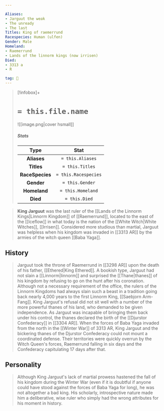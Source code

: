 ```yaml
---

Aliases:
- Jarguut the weak
- The unready
- The last
Titles: King of raemerrund
Racespecies: Human (ulfen)
Gender: Male
Homeland:
- Raemerrund
- Lands of the linnorm kings (now irrisen)
Died:
- 3313 a
- R

tag: 👤️
---
```


> [!infobox]+
> #  `= this.file.name`
> ![[image.png|cover hsmall]]
> ##### Stats
> Type | Stat |
> :---: |:---:|
> **Aliases** | `= this.Aliases` |
> **Titles** | `= this.Titles` |
> **RaceSpecies** | `= this.Racespecies` |
> **Gender** | `= this.Gender` |
> **Homeland** | `= this.Homeland` |
> **Died** | `= this.Died` |



> **King Jarguut** was the last ruler of the [[Lands of the Linnorm Kings|Linnorm Kingdom]] of [[Raemerrund]], located to the east of the [[Iceflow]] in what today is the nation of the [[White Witch|White Witches]], [[Irrisen]]. Considered more studious than martial, Jarguut was helpless when his kingdom was invaded in [[3313 AR]] by the armies of the witch queen [[Baba Yaga]].


## History

> Jarguut took the throne of Raemerrund in [[3298 AR]] upon the death of his father, [[Ethered|King Ethered]]. A bookish type, Jarguut had not slain a [[Linnorm|linnorm]] and surprised the [[Thane|thanes]] of his kingdom by refusing to go on the hunt after his coronation. Although not a necessary requirement of the office, the rulers of the Linnorm Kingdoms had always slain such a beast in a tradition going back nearly 4,000 years to the first Linnorm King, [[Saebjorn Arm-Fang]].
> King Jarguut's refusal did not sit well with a number of the more powerful thanes of his land, who demanded to be given independence. As Jarguut was incapable of bringing them back under his control, the thanes declared the birth of the [[Djurstor Confederacy]] in [[3304 AR]].
> When the forces of Baba Yaga invaded from the north in the [[Winter War]] of 3313 AR, King Jarguut and the bickering thanes of the Djurstor Confederacy could not mount a coordinated defense. Their territories were quickly overrun by the Witch Queen's forces, Raemerrund falling in six days and the Confederacy capitulating 17 days after that.


## Personality

> Although King Jarguut's lack of martial prowess hastened the fall of his kingdom during the Winter War (even if it is doubtful if anyone could have stood against the forces of Baba Yaga for long), he was not altogether a bad king. His scholarly, introspective nature made him a deliberative, wise ruler who simply had the wrong attributes for his moment in history.







